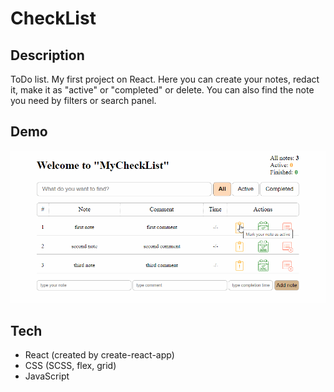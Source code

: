 # CheckList

## Description
ToDo list. My first project on React. Here you can create your notes, redact it, make it as "active" or "completed" or delete. You can also find the note you need by filters or search panel.

## Demo
<img src="https://github.com/NathanBailie/CheckList/raw/main/CheckList.gif" width="600" />

## Tech
* React (created by create-react-app)
* CSS (SCSS, flex, grid)
* JavaScript